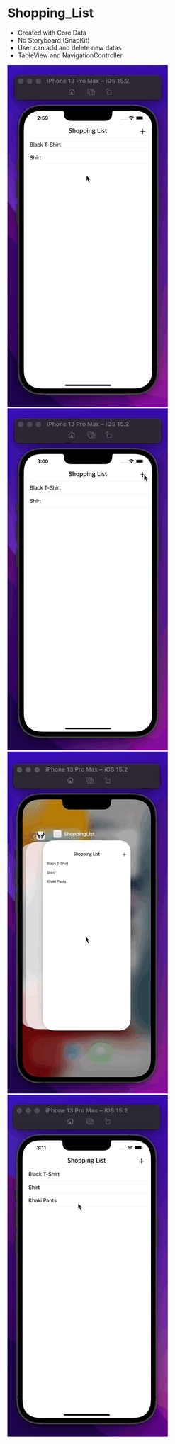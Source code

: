 # Shopping_List

- Created with Core Data
- No Storyboard (SnapKit)
- User can add and delete new datas
- TableView and NavigationController

![](https://github.com/MutluClkn/Shopping_List/blob/main/GIF/app1.gif)
![](https://github.com/MutluClkn/Shopping_List/blob/main/GIF/app2.gif)
![](https://github.com/MutluClkn/Shopping_List/blob/main/GIF/app3.gif)
![](https://github.com/MutluClkn/Shopping_List/blob/main/GIF/app4.gif)
